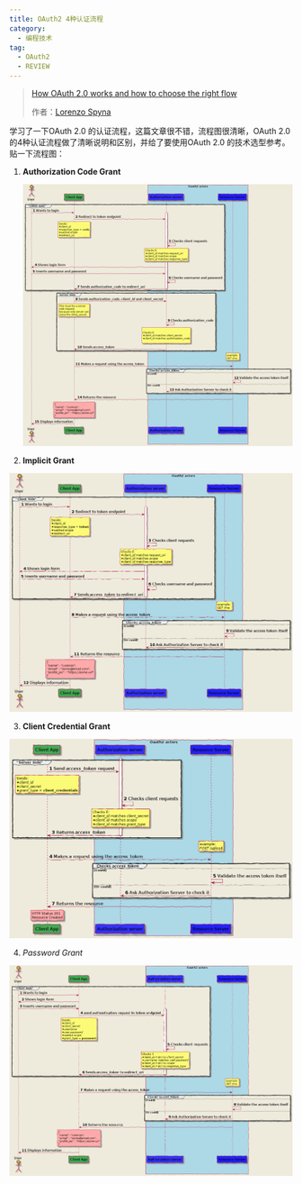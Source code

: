 ```yaml
---
title: OAuth2 4种认证流程
category:
  - 编程技术
tag:
  - OAuth2
  - REVIEW
--- 
```


> [How OAuth 2.0 works and how to choose the right flow](https://itnext.io/an-oauth-2-0-introduction-for-beginners-6e386b19f7a9) 
>
> 作者：[Lorenzo Spyna](https://itnext.io/@spyna?source=post_header_lockup)

学习了一下OAuth 2.0 的认证流程，这篇文章很不错，流程图很清晰，OAuth 2.0的4种认证流程做了清晰说明和区别，并给了要使用OAuth 2.0 的技术选型参考。贴一下流程图：

1. **Authorization Code Grant**

   ![Authorization Code Grant](./images/Authorization-Code-Grant.png)

2. **Implicit Grant**

![Implicit Grant](./images/Implicit-Grant.png)

3. **Client Credential Grant**

![Client Credential Grant](./images/Client-Credential-Grant.png)

4. *Password Grant*

![Password Grant](./images/Password-Grant.png)
